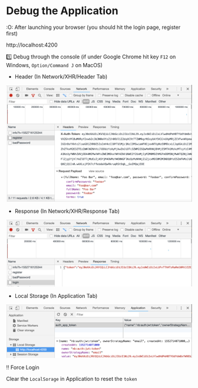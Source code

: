 # Debug the Application


:O: After launching your browser (you should hit the login page, register first)

http://localhost:4200

:one: Debug through the console (if under Google Chrome hit key `F12` on Windows, `Option/Command J` on MacOS) 

* Header (In Network/XHR/Header Tab)

![alt tag](./images/Header.png)

* Response (In Network/XHR/Response Tab)

![alt tag](./images/Response.png)

* Local Storage (In Application Tab)

![alt tag](./images/Application.png)

:bangbang: Force Login

Clear the `LocalSorage` in Application  to reset the `token`

